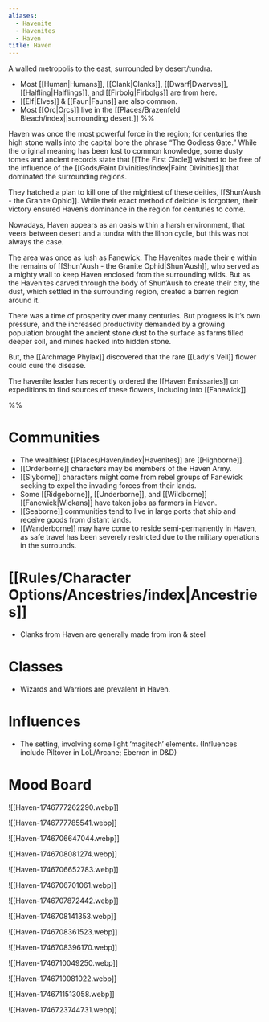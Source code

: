 ```yaml
---
aliases:
  - Havenite
  - Havenites
  - Haven
title: Haven
---
```

A walled metropolis to the east, surrounded by desert/tundra.
- Most [[Human|Humans]], [[Clank|Clanks]], [[Dwarf|Dwarves]], [[Halfling|Halflings]], and [[Firbolg|Firbolgs]] are from here.
- [[Elf|Elves]] & [[Faun|Fauns]] are also common.
- Most [[Orc|Orcs]] live in the [[Places/Brazenfeld Bleach/index||surrounding desert.]]
%%

Haven was once the most powerful force in the region; for centuries the high stone walls into the capital bore the phrase “The Godless Gate.” While the original meaning has been lost to common knowledge, some dusty tomes and ancient records state that [[The First Circle]] wished to be free of the influence of the [[Gods/Faint Divinities/index|Faint Divinities]] that dominated the surrounding regions.

They hatched a plan to kill one of the mightiest of these deities, [[Shun'Aush - the Granite Ophid]]. While their exact method of deicide is forgotten, their victory ensured Haven’s dominance in the region for centuries to come.

Nowadays, Haven appears as an oasis within a harsh environment, that veers between desert and a tundra with the lilnon cycle, but this was not always the case.

The area was once as lush as Fanewick. The Havenites made their e within the remains of [[Shun'Aush - the Granite Ophid|Shun'Aush]], who served as a mighty wall to keep Haven enclosed from the surrounding wilds. But as the Havenites carved through the body of Shun’Aush to create their city, the dust, which settled in the surrounding region, created a barren region around it.

There was a time of prosperity over many centuries. But progress is it’s own pressure, and the increased productivity demanded by a growing population brought the ancient stone dust to the surface as farms tilled deeper soil, and mines hacked into hidden stone.

But, the [[Archmage Phylax]] discovered that the rare [[Lady's Veil]] flower could cure the disease.

The havenite leader has recently ordered the [[Haven Emissaries]] on expeditions to find sources of these flowers, including into [[Fanewick]].

%%
# Communities
- The wealthiest [[Places/Haven/index|Havenites]] are [[Highborne]].
- [[Orderborne]] characters may be members of the Haven Army.
- [[Slyborne]] characters might come from rebel groups of Fanewick seeking to expel the invading forces from their lands.
- Some [[Ridgeborne]], [[Underborne]], and [[Wildborne]] [[Fanewick|Wickans]] have taken jobs as farmers in Haven.
- [[Seaborne]] communities tend to live in large ports that ship and receive goods from distant lands.
- [[Wanderborne]] may have come to reside semi-permanently in Haven, as safe travel has been severely restricted due to the military operations in the surrounds.
# [[Rules/Character Options/Ancestries/index|Ancestries]]
- Clanks from Haven are generally made from iron & steel
# Classes
- Wizards and Warriors are prevalent in Haven.

# Influences
- The setting, involving some light ‘magitech’ elements. (Influences include Piltover in LoL/Arcane; Eberron in D&D)

# Mood Board

![[Haven-1746777262290.webp]]

![[Haven-1746777785541.webp]]

![[Haven-1746706647044.webp]]

![[Haven-1746708081274.webp]]

![[Haven-1746706652783.webp]]

![[Haven-1746706701061.webp]]

![[Haven-1746707872442.webp]]

![[Haven-1746708141353.webp]]

![[Haven-1746708361523.webp]]

![[Haven-1746708396170.webp]]

![[Haven-1746710049250.webp]]

![[Haven-1746710081022.webp]]

![[Haven-1746711513058.webp]]

![[Haven-1746723744731.webp]]
